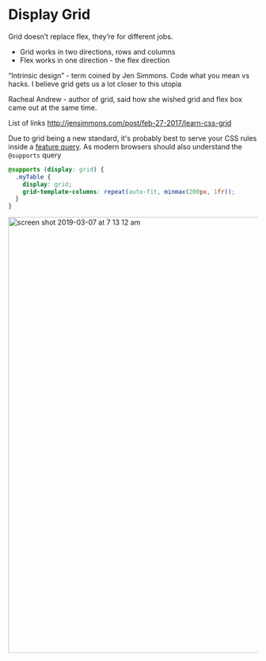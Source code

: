 # Display Grid


Grid doesn’t replace flex, they’re for different jobs.

- Grid works in two directions, rows and columns
- Flex works in one direction - the flex direction

“Intrinsic design” - term coined by Jen Simmons. Code what you mean vs hacks. I believe grid gets us a lot closer to this utopia

Racheal Andrew - author of grid, said how she wished grid and flex box came out at the same time.

List of links
http://jensimmons.com/post/feb-27-2017/learn-css-grid

Due to grid being a new standard, it's probably best to serve your CSS rules inside a [feature query](https://developer.mozilla.org/en-US/docs/Web/CSS/@supports).
As modern browsers should also understand the `@supports` query

```css
@supports (display: grid) {
  .myTable {
    display: grid;
    grid-template-columns: repeat(auto-fit, minmax(200px, 1fr));
  }
}
```

<img width="882" alt="screen shot 2019-03-07 at 7 13 12 am" src="https://user-images.githubusercontent.com/9635/53903444-9e896a80-40a8-11e9-9834-bcc7d74c5491.png">
